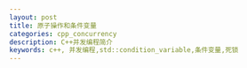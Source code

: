 ```yaml
---
layout: post
title: 原子操作和条件变量
categories: cpp_concurrency
description: C++并发编程简介
keywords: c++, 并发编程,std::condition_variable,条件变量,死锁
---
```



